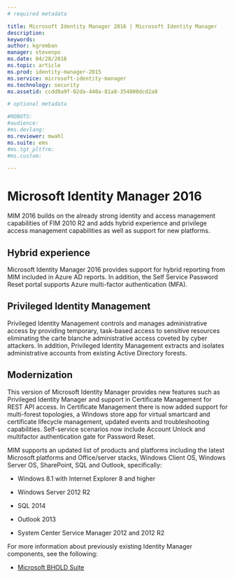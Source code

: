 ```yaml
---
# required metadata

title: Microsoft Identity Manager 2016 | Microsoft Identity Manager
description:
keywords:
author: kgremban
manager: stevenpo
ms.date: 04/28/2016
ms.topic: article
ms.prod: identity-manager-2015
ms.service: microsoft-identity-manager
ms.technology: security
ms.assetid: ccdd8a9f-02da-440a-81a8-354800dcd2a8

# optional metadata

#ROBOTS:
#audience:
#ms.devlang:
ms.reviewer: mwahl
ms.suite: ems
#ms.tgt_pltfrm:
#ms.custom:

---
```


# Microsoft Identity Manager 2016
MIM 2016 builds on the already strong identity and access management capabilities of FIM 2010 R2 and adds hybrid experience and privilege access management capabilities as well as support for new platforms.

## Hybrid experience
Microsoft Identity Manager 2016 provides support for hybrid reporting from MIM included in Azure AD reports. In addition, the Self Service Password Reset portal supports Azure multi-factor authentication (MFA).

## Privileged Identity Management
Privileged Identity Management controls and manages administrative access by providing temporary, task-based access to sensitive resources eliminating the carte blanche administrative access coveted by cyber attackers. In addition, Privileged Identity Management extracts and isolates administrative accounts from existing Active Directory forests.

## Modernization
This version of Microsoft Identity Manager provides new features such as Privileged Identity Manager and support in Certificate Management for REST API access. In Certificate Management there is now added support for multi-forest topologies, a Windows store app for virtual smartcard and certificate lifecycle management, updated events and troubleshooting capabilities. Self-service scenarios now include Account Unlock and multifactor authentication gate for Password Reset.

MIM supports an updated list of products and platforms including the latest Microsoft platforms and Office/server stacks, Windows Client OS, Windows Server OS, SharePoint, SQL and Outlook, specifically:

-   Windows 8.1 with Internet Explorer 8 and higher

-   Windows Server 2012 R2

-   SQL 2014

-   Outlook 2013

-   System Center Service Manager 2012 and 2012 R2

For more information about previously existing Identity Manager components, see the following:

-   [Microsoft BHOLD Suite](https://technet.microsoft.com/en-us/library/jj134096.aspx)

